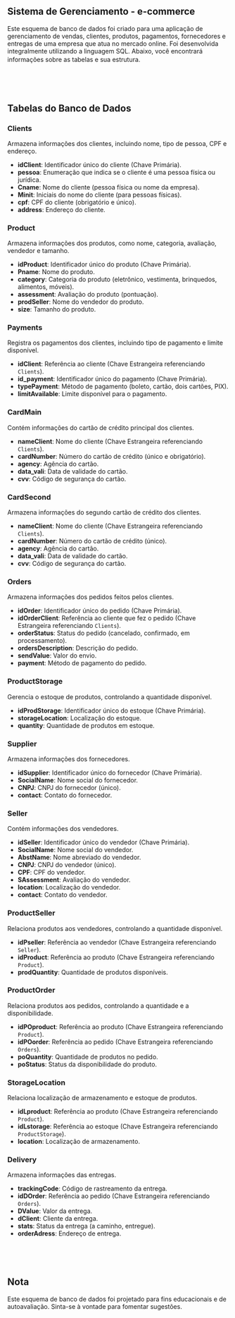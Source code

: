 ## Sistema de Gerenciamento - e-commerce

Este esquema de banco de dados foi criado para uma aplicação de gerenciamento de vendas, clientes, produtos, pagamentos, fornecedores e entregas de uma empresa que atua no mercado online. Foi desenvolvida integralmente utilizando a linguagem SQL. Abaixo, você encontrará informações sobre as tabelas e sua estrutura.
ㅤ
## ㅤ
## Tabelas do Banco de Dados

### Clients

Armazena informações dos clientes, incluindo nome, tipo de pessoa, CPF e endereço.


- **idClient**: Identificador único do cliente (Chave Primária).
- **pessoa**: Enumeração que indica se o cliente é uma pessoa física ou jurídica.
- **Cname**: Nome do cliente (pessoa física ou nome da empresa).
- **Minit**: Iniciais do nome do cliente (para pessoas físicas).
- **cpf**: CPF do cliente (obrigatório e único).
- **address**: Endereço do cliente.

### Product

Armazena informações dos produtos, como nome, categoria, avaliação, vendedor e tamanho.


- **idProduct**: Identificador único do produto (Chave Primária).
- **Pname**: Nome do produto.
- **category**: Categoria do produto (eletrônico, vestimenta, brinquedos, alimentos, móveis).
- **assessment**: Avaliação do produto (pontuação).
- **prodSeller**: Nome do vendedor do produto.
- **size**: Tamanho do produto.

### Payments

Registra os pagamentos dos clientes, incluindo tipo de pagamento e limite disponível.


- **idClient**: Referência ao cliente (Chave Estrangeira referenciando `Clients`).
- **id_payment**: Identificador único do pagamento (Chave Primária).
- **typePayment**: Método de pagamento (boleto, cartão, dois cartões, PIX).
- **limitAvailable**: Limite disponível para o pagamento.

### CardMain

Contém informações do cartão de crédito principal dos clientes.


- **nameClient**: Nome do cliente (Chave Estrangeira referenciando `Clients`).
- **cardNumber**: Número do cartão de crédito (único e obrigatório).
- **agency**: Agência do cartão.
- **data_vali**: Data de validade do cartão.
- **cvv**: Código de segurança do cartão.

### CardSecond

Armazena informações do segundo cartão de crédito dos clientes.


- **nameClient**: Nome do cliente (Chave Estrangeira referenciando `Clients`).
- **cardNumber**: Número do cartão de crédito (único).
- **agency**: Agência do cartão.
- **data_vali**: Data de validade do cartão.
- **cvv**: Código de segurança do cartão.

### Orders

Armazena informações dos pedidos feitos pelos clientes.


- **idOrder**: Identificador único do pedido (Chave Primária).
- **idOrderClient**: Referência ao cliente que fez o pedido (Chave Estrangeira referenciando `Clients`).
- **orderStatus**: Status do pedido (cancelado, confirmado, em processamento).
- **ordersDescription**: Descrição do pedido.
- **sendValue**: Valor do envio.
- **payment**: Método de pagamento do pedido.

### ProductStorage

Gerencia o estoque de produtos, controlando a quantidade disponível.


- **idProdStorage**: Identificador único do estoque (Chave Primária).
- **storageLocation**: Localização do estoque.
- **quantity**: Quantidade de produtos em estoque.

### Supplier

Armazena informações dos fornecedores.


- **idSupplier**: Identificador único do fornecedor (Chave Primária).
- **SocialName**: Nome social do fornecedor.
- **CNPJ**: CNPJ do fornecedor (único).
- **contact**: Contato do fornecedor.

### Seller

Contém informações dos vendedores.


- **idSeller**: Identificador único do vendedor (Chave Primária).
- **SocialName**: Nome social do vendedor.
- **AbstName**: Nome abreviado do vendedor.
- **CNPJ**: CNPJ do vendedor (único).
- **CPF**: CPF do vendedor.
- **SAssessment**: Avaliação do vendedor.
- **location**: Localização do vendedor.
- **contact**: Contato do vendedor.

### ProductSeller

Relaciona produtos aos vendedores, controlando a quantidade disponível.


- **idPseller**: Referência ao vendedor (Chave Estrangeira referenciando `Seller`).
- **idProduct**: Referência ao produto (Chave Estrangeira referenciando `Product`).
- **prodQuantity**: Quantidade de produtos disponíveis.

### ProductOrder

Relaciona produtos aos pedidos, controlando a quantidade e a disponibilidade.


- **idPOproduct**: Referência ao produto (Chave Estrangeira referenciando `Product`).
- **idPOorder**: Referência ao pedido (Chave Estrangeira referenciando `Orders`).
- **poQuantity**: Quantidade de produtos no pedido.
- **poStatus**: Status da disponibilidade do produto.

### StorageLocation

Relaciona localização de armazenamento e estoque de produtos.


- **idLproduct**: Referência ao produto (Chave Estrangeira referenciando `Product`).
- **idLstorage**: Referência ao estoque (Chave Estrangeira referenciando `ProductStorage`).
- **location**: Localização de armazenamento.

### Delivery

Armazena informações das entregas.


- **trackingCode**: Código de rastreamento da entrega.
- **idDOrder**: Referência ao pedido (Chave Estrangeira referenciando `Orders`).
- **DValue**: Valor da entrega.
- **dClient**: Cliente da entrega.
- **stats**: Status da entrega (a caminho, entregue).
- **orderAdress**: Endereço de entrega.

## ㅤ
## Nota

Este esquema de banco de dados foi projetado para fins educacionais e de autoavaliação. Sinta-se à vontade para fomentar sugestões.
